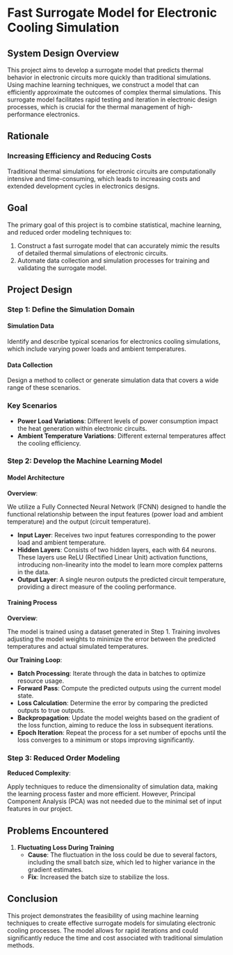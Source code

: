 # Fast Surrogate Model for Electronic Cooling Simulation

## System Design Overview

This project aims to develop a surrogate model that predicts thermal behavior in electronic circuits more quickly than traditional simulations. Using machine learning techniques, we construct a model that can efficiently approximate the outcomes of complex thermal simulations. This surrogate model facilitates rapid testing and iteration in electronic design processes, which is crucial for the thermal management of high-performance electronics.

## Rationale

### Increasing Efficiency and Reducing Costs

Traditional thermal simulations for electronic circuits are computationally intensive and time-consuming, which leads to increasing costs and extended development cycles in electronics designs.

## Goal

The primary goal of this project is to combine statistical, machine learning, and reduced order modeling techniques to:

1. Construct a fast surrogate model that can accurately mimic the results of detailed thermal simulations of electronic circuits.
2. Automate data collection and simulation processes for training and validating the surrogate model.

## Project Design

### Step 1: Define the Simulation Domain

#### Simulation Data

Identify and describe typical scenarios for electronics cooling simulations, which include varying power loads and ambient temperatures.

#### Data Collection

Design a method to collect or generate simulation data that covers a wide range of these scenarios.

### Key Scenarios

- **Power Load Variations**: Different levels of power consumption impact the heat generation within electronic circuits.
- **Ambient Temperature Variations**: Different external temperatures affect the cooling efficiency.

### Step 2: Develop the Machine Learning Model

#### Model Architecture

**Overview**:

We utilize a Fully Connected Neural Network (FCNN) designed to handle the functional relationship between the input features (power load and ambient temperature) and the output (circuit temperature).

- **Input Layer**: Receives two input features corresponding to the power load and ambient temperature.
- **Hidden Layers**: Consists of two hidden layers, each with 64 neurons. These layers use ReLU (Rectified Linear Unit) activation functions, introducing non-linearity into the model to learn more complex patterns in the data.
- **Output Layer**: A single neuron outputs the predicted circuit temperature, providing a direct measure of the cooling performance.

#### Training Process

**Overview**:

The model is trained using a dataset generated in Step 1. Training involves adjusting the model weights to minimize the error between the predicted temperatures and actual simulated temperatures.

**Our Training Loop**:

- **Batch Processing**: Iterate through the data in batches to optimize resource usage.
- **Forward Pass**: Compute the predicted outputs using the current model state.
- **Loss Calculation**: Determine the error by comparing the predicted outputs to true outputs.
- **Backpropagation**: Update the model weights based on the gradient of the loss function, aiming to reduce the loss in subsequent iterations.
- **Epoch Iteration**: Repeat the process for a set number of epochs until the loss converges to a minimum or stops improving significantly.

### Step 3: Reduced Order Modeling

**Reduced Complexity**:

Apply techniques to reduce the dimensionality of simulation data, making the learning process faster and more efficient. However, Principal Component Analysis (PCA) was not needed due to the minimal set of input features in our project.

## Problems Encountered

1. **Fluctuating Loss During Training**
   - **Cause**: The fluctuation in the loss could be due to several factors, including the small batch size, which led to higher variance in the gradient estimates.
   - **Fix**: Increased the batch size to stabilize the loss.

## Conclusion

This project demonstrates the feasibility of using machine learning techniques to create effective surrogate models for simulating electronic cooling processes. The model allows for rapid iterations and could significantly reduce the time and cost associated with traditional simulation methods.
